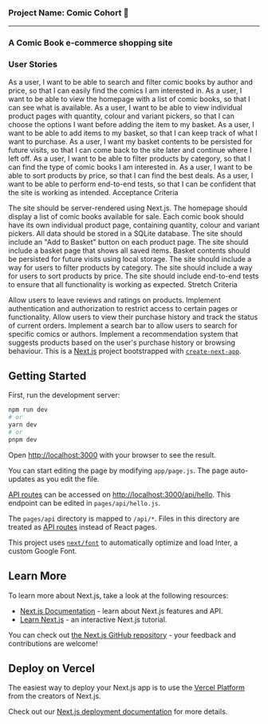 ### Project Name:  Comic Cohort 🦸
------------------
### A Comic Book e-commerce shopping site

### User Stories

As a user, I want to be able to search and filter comic books by author and price, so that I can easily find the comics I am interested in.
As a user, I want to be able to view the homepage with a list of comic books, so that I can see what is available.
As a user, I want to be able to view individual product pages with quantity, colour and variant pickers, so that I can choose the options I want before adding the item to my basket.
As a user, I want to be able to add items to my basket, so that I can keep track of what I want to purchase.
As a user, I want my basket contents to be persisted for future visits, so that I can come back to the site later and continue where I left off.
As a user, I want to be able to filter products by category, so that I can find the type of comic books I am interested in.
As a user, I want to be able to sort products by price, so that I can find the best deals.
As a user, I want to be able to perform end-to-end tests, so that I can be confident that the site is working as intended.
Acceptance Criteria

The site should be server-rendered using Next.js.
The homepage should display a list of comic books available for sale.
Each comic book should have its own individual product page, containing quantity, colour and variant pickers.
All data should be stored in a SQLite database.
The site should include an "Add to Basket" button on each product page.
The site should include a basket page that shows all saved items.
Basket contents should be persisted for future visits using local storage.
The site should include a way for users to filter products by category.
The site should include a way for users to sort products by price.
The site should include end-to-end tests to ensure that all functionality is working as expected.
Stretch Criteria

Allow users to leave reviews and ratings on products.
Implement authentication and authorization to restrict access to certain pages or functionality.
Allow users to view their purchase history and track the status of current orders.
Implement a search bar to allow users to search for specific comics or authors.
Implement a recommendation system that suggests products based on the user's purchase history or browsing behaviour.
This is a [Next.js](https://nextjs.org/) project bootstrapped with [`create-next-app`](https://github.com/vercel/next.js/tree/canary/packages/create-next-app).

## Getting Started

First, run the development server:

```bash
npm run dev
# or
yarn dev
# or
pnpm dev
```

Open [http://localhost:3000](http://localhost:3000) with your browser to see the result.

You can start editing the page by modifying `app/page.js`. The page auto-updates as you edit the file.

[API routes](https://nextjs.org/docs/api-routes/introduction) can be accessed on [http://localhost:3000/api/hello](http://localhost:3000/api/hello). This endpoint can be edited in `pages/api/hello.js`.

The `pages/api` directory is mapped to `/api/*`. Files in this directory are treated as [API routes](https://nextjs.org/docs/api-routes/introduction) instead of React pages.

This project uses [`next/font`](https://nextjs.org/docs/basic-features/font-optimization) to automatically optimize and load Inter, a custom Google Font.

## Learn More

To learn more about Next.js, take a look at the following resources:

- [Next.js Documentation](https://nextjs.org/docs) - learn about Next.js features and API.
- [Learn Next.js](https://nextjs.org/learn) - an interactive Next.js tutorial.

You can check out [the Next.js GitHub repository](https://github.com/vercel/next.js/) - your feedback and contributions are welcome!

## Deploy on Vercel

The easiest way to deploy your Next.js app is to use the [Vercel Platform](https://vercel.com/new?utm_medium=default-template&filter=next.js&utm_source=create-next-app&utm_campaign=create-next-app-readme) from the creators of Next.js.

Check out our [Next.js deployment documentation](https://nextjs.org/docs/deployment) for more details.
